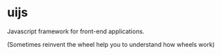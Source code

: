 # uijs
Javascript framework for front-end applications.

(Sometimes reinvent the wheel help you to understand how wheels work)
